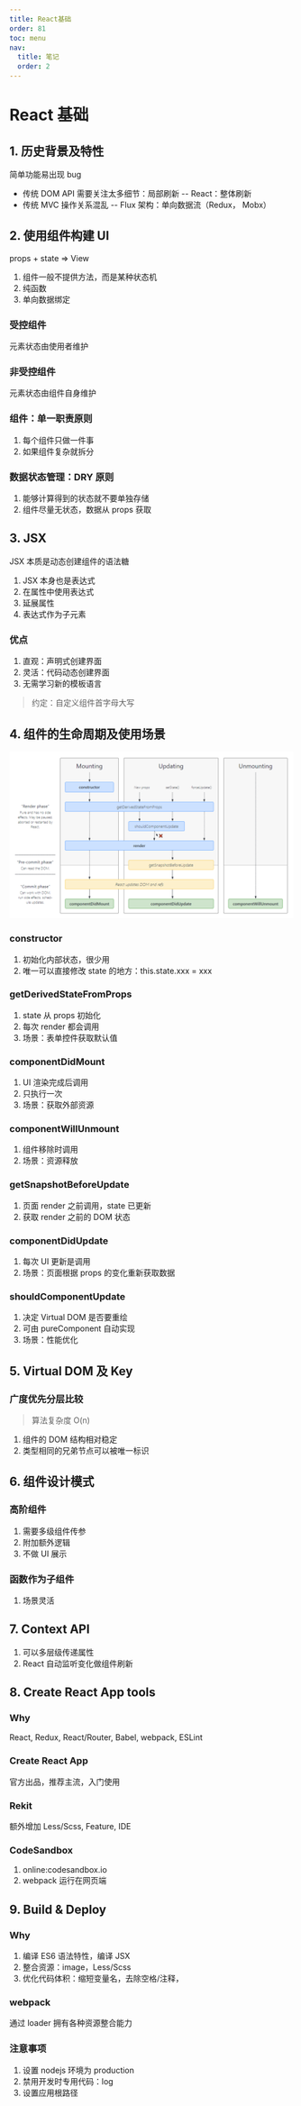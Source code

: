 ```yaml
---
title: React基础
order: 81
toc: menu
nav:
  title: 笔记
  order: 2
---
```


# React 基础

## 1. 历史背景及特性

简单功能易出现 bug

- 传统 DOM API 需要关注太多细节：局部刷新 -- React：整体刷新
- 传统 MVC 操作关系混乱 -- Flux 架构：单向数据流（Redux， Mobx）

## 2. 使用组件构建 UI

props + state => View

1. 组件一般不提供方法，而是某种状态机
2. 纯函数
3. 单向数据绑定

### 受控组件

元素状态由使用者维护

### 非受控组件

元素状态由组件自身维护

### 组件：单一职责原则

1. 每个组件只做一件事
2. 如果组件复杂就拆分

### 数据状态管理：DRY 原则

1. 能够计算得到的状态就不要单独存储
2. 组件尽量无状态，数据从 props 获取

## 3. JSX

JSX 本质是动态创建组件的语法糖

1. JSX 本身也是表达式
2. 在属性中使用表达式
3. 延展属性
4. 表达式作为子元素

### 优点

1. 直观：声明式创建界面
2. 灵活：代码动态创建界面
3. 无需学习新的模板语言

> 约定：自定义组件首字母大写

## 4. 组件的生命周期及使用场景

![image-20210913085842349](./react-basics/image-20210913085842349.png)

### constructor

1. 初始化内部状态，很少用
2. 唯一可以直接修改 state 的地方：this.state.xxx = xxx

### getDerivedStateFromProps

1. state 从 props 初始化
2. 每次 render 都会调用
3. 场景：表单控件获取默认值

### componentDidMount

1. UI 渲染完成后调用
2. 只执行一次
3. 场景：获取外部资源

### componentWillUnmount

1. 组件移除时调用
2. 场景：资源释放

### getSnapshotBeforeUpdate

1. 页面 render 之前调用，state 已更新
2. 获取 render 之前的 DOM 状态

### componentDidUpdate

1. 每次 UI 更新是调用
2. 场景：页面根据 props 的变化重新获取数据

### shouldComponentUpdate

1. 决定 Virtual DOM 是否要重绘
2. 可由 pureComponent 自动实现
3. 场景：性能优化

## 5. Virtual DOM 及 Key

### 广度优先分层比较

> 算法复杂度 O(n)

1. 组件的 DOM 结构相对稳定
2. 类型相同的兄弟节点可以被唯一标识

## 6. 组件设计模式

### 高阶组件

1. 需要多级组件传参
2. 附加额外逻辑
3. 不做 UI 展示

### 函数作为子组件

1. 场景灵活

## 7. Context API

1. 可以多层级传递属性
2. React 自动监听变化做组件刷新

## 8. Create React App tools

### Why

React, Redux, React/Router, Babel, webpack, ESLint

### Create React App

官方出品，推荐主流，入门使用

### Rekit

额外增加 Less/Scss, Feature, IDE

### CodeSandbox

1. online:codesandbox.io
2. webpack 运行在网页端

## 9. Build & Deploy

### Why

1. 编译 ES6 语法特性，编译 JSX
2. 整合资源：image，Less/Scss
3. 优化代码体积：缩短变量名，去除空格/注释，

### webpack

通过 loader 拥有各种资源整合能力

### 注意事项

1. 设置 nodejs 环境为 production
2. 禁用开发时专用代码：log
3. 设置应用根路径
